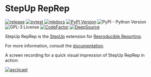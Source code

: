 <!-- markdownlint-disable line-length -->

# StepUp RepRep

[![release](https://github.com/reproducible-reporting/stepup-reprep/actions/workflows/release.yaml/badge.svg)](https://github.com/reproducible-reporting/stepup-reprep/actions/workflows/release.yaml)
[![pytest](https://github.com/reproducible-reporting/stepup-reprep/actions/workflows/pytest.yaml/badge.svg)](https://github.com/reproducible-reporting/stepup-reprep/actions/workflows/pytest.yaml)
[![mkdocs](https://github.com/reproducible-reporting/stepup-reprep/actions/workflows/mkdocs.yaml/badge.svg)](https://github.com/reproducible-reporting/stepup-reprep/actions/workflows/mkdocs.yaml)
[![PyPI Version](https://img.shields.io/pypi/v/stepup-reprep)](https://pypi.org/project/stepup-reprep/)
![PyPI - Python Version](https://img.shields.io/pypi/pyversions/stepup-reprep)
![GPL-3 License](https://img.shields.io/github/license/reproducible-reporting/stepup-reprep)
[![CodeFactor](https://www.codefactor.io/repository/github/reproducible-reporting/stepup-reprep/badge)](https://www.codefactor.io/repository/github/reproducible-reporting/stepup-reprep)
[![DeepSource](https://app.deepsource.com/gh/reproducible-reporting/stepup-reprep.svg/?label=active+issues&show_trend=true&token=4JwJJ5kVvxh83bIvV7LRbH_y)](https://app.deepsource.com/gh/reproducible-reporting/stepup-reprep/)

StepUp RepRep is the [StepUp](https://github.com/reproducible-reporting/stepup-core) extension for [Reproducible Reporting](https://github.com/reproducible-reporting).

For more information, consult the [documentation](http://reproducible-reporting.github.io/stepup-reprep).

A screen recording for a quick visual impression of StepUp RepRep in action:

[![asciicast](https://asciinema.org/a/665096.svg)](https://asciinema.org/a/665096)
